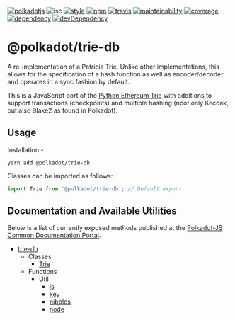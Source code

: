 [![polkadotjs](https://img.shields.io/badge/polkadot-js-orange.svg?style=flat-square)](https://polkadot.js.org)
![isc](https://img.shields.io/badge/license-ISC-lightgrey.svg?style=flat-square)
[![style](https://img.shields.io/badge/code%20style-semistandard-lightgrey.svg?style=flat-square)](https://github.com/Flet/semistandard)
[![npm](https://img.shields.io/npm/v/@polkadot/trie-db.svg?style=flat-square)](https://www.npmjs.com/package/@polkadot/trie-db)
[![travis](https://img.shields.io/travis/polkadot-js/trie-db.svg?style=flat-square)](https://travis-ci.org/polkadot-js/trie-db)
[![maintainability](https://img.shields.io/codeclimate/maintainability/polkadot-js/trie-db.svg?style=flat-square)](https://codeclimate.com/github/polkadot-js/trie-db/maintainability)
[![coverage](https://img.shields.io/coveralls/polkadot-js/trie-db.svg?style=flat-square)](https://coveralls.io/github/polkadot-js/trie?branch=master)
[![dependency](https://david-dm.org/polkadot-js/trie.svg?style=flat-square&path=packages/trie-db)](https://david-dm.org/polkadot-js/trie?path=packages/trie-db)
[![devDependency](https://david-dm.org/polkadot-js/trie-db/dev-status.svg?style=flat-square&path=packages/trie-db)](https://david-dm.org/polkadot-js/trie-db?path=packages/trie-db#info=devDependencies)

# @polkadot/trie-db

A re-implementation of a Patricia Trie. Unlike other implementations, this allows for the specification of a hash function as well as encoder/decoder and operates in a sync fashion by default.

This is a JavaScript port of the [Python Ethereum Trie](https://github.com/ethereum/py-trie) with additions to support transactions (checkpoints) and multiple hashing (npot only Keccak, but also Blake2 as found in Polkadot).

## Usage

Installation -

```
yarn add @polkadot/trie-db
```

Classes can be imported as follows:

```js
import Trie from '@polkadot/trie-db'; // Default export
```

## Documentation and Available Utilities

Below is a list of currently exposed methods published at the [Polkadot-JS Common Documentation Portal](https://polkadot.js.org/common/trie-db/).

- [trie-db](https://polkadot.js.org/common/trie-db/README.md)
  - Classes
    - [Trie](https://polkadot.js.org/common/trie-db/classes/_index_.trie.md)
  - Functions
    - Util
      - [is](https://polkadot.js.org/common/trie-db/modules/_util_is_.md)
      - [key](https://polkadot.js.org/common/trie-db/modules/_util_key_.md)
      - [nibbles](https://polkadot.js.org/common/trie-db/modules/_util_nibbles_.md)
      - [node](https://polkadot.js.org/common/trie-db/modules/_util_node_.md)